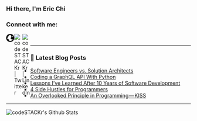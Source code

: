 ### Hi there, I'm Eric Chi

### Connect with me:

[<img align="left" alt="codeSTACKr.com" width="22px" src="https://raw.githubusercontent.com/iconic/open-iconic/master/svg/globe.svg" />][website]
[<img align="left" alt="codeSTACKr | Twitter" width="22px" src="https://cdn.jsdelivr.net/npm/simple-icons@v3/icons/twitter.svg" />][twitter]
[<img align="left" alt="codeSTACKr | LinkedIn" width="22px" src="https://cdn.jsdelivr.net/npm/simple-icons@v3/icons/linkedin.svg" />][linkedin]

<br />

---

### 📕 Latest Blog Posts
<!-- BLOG-POST-LIST:START -->
- [Software Engineers vs. Solution Architects](https://ericjaychi.medium.com/software-engineers-vs-solution-architects-c0adf3ab231c?source=rss-a78e9d90601e------2)
- [Coding a GraphQL API With Python](https://betterprogramming.pub/coding-a-graphql-api-with-python-af74919e7f90?source=rss-a78e9d90601e------2)
- [Lessons I’ve Learned After 10 Years of Software Development](https://medium.com/geekculture/lessons-ive-learned-after-10-years-of-software-development-a2a1cb994417?source=rss-a78e9d90601e------2)
- [4 Side Hustles for Programmers](https://medium.com/codex/4-side-hustles-for-programmers-8d2ca05037c?source=rss-a78e9d90601e------2)
- [An Overlooked Principle in Programming — KISS](https://medium.com/codex/an-overlooked-principle-in-programming-kiss-78e3197504b3?source=rss-a78e9d90601e------2)
<!-- BLOG-POST-LIST:END -->

---

<img align="left" alt="codeSTACKr's Github Stats" src="https://github-readme-stats.vercel.app/api?username=ericjaychi&show_icons=true&theme=tokyonight" />

[website]: https://ericjaychi.com/
[twitter]: https://twitter.com/ericjaychi
[linkedin]: https://www.linkedin.com/in/ericjaychi/
